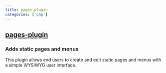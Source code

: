 ```yaml
---
title: pages-plugin
categories: ['php']
---
```

## [pages-plugin](https://github.com/rainlab/pages-plugin)

### Adds static pages and menus


This plugin allows end users to create and edit static pages and menus with a simple WYSIWYG user interface.
